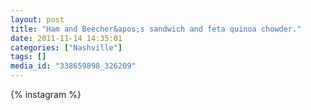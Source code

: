 ```yaml
---
layout: post
title: "Ham and Beecher&apos;s sandwich and feta quinoa chowder."
date: 2011-11-14 14:35:01
categories: ["Nashville"]
tags: []
media_id: "338659898_326209"
---
```


{% instagram %}
